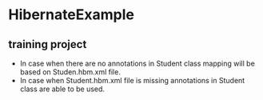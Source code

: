 # HibernateExample

## training project

- In case when there are no annotations in Student class mapping will be based on Studen.hbm.xml file.
- In case when Student.hbm.xml file is missing annotations in Student class are able to be used.
